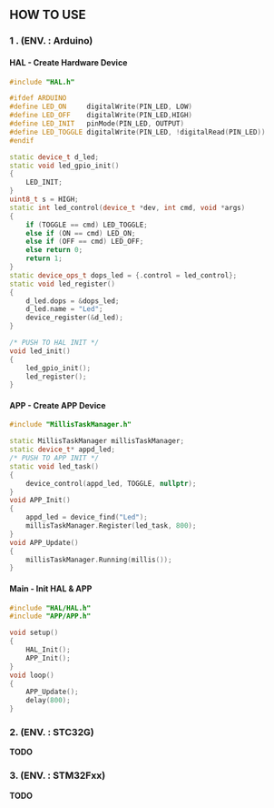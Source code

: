 ## HOW TO USE 

### 1 . (ENV. : Arduino)

#### HAL - Create Hardware Device

```c++
#include "HAL.h"

#ifdef ARDUINO
#define LED_ON     digitalWrite(PIN_LED, LOW)
#define LED_OFF    digitalWrite(PIN_LED,HIGH)
#define LED_INIT   pinMode(PIN_LED, OUTPUT)
#define LED_TOGGLE digitalWrite(PIN_LED, !digitalRead(PIN_LED))
#endif

static device_t d_led;
static void led_gpio_init()
{
    LED_INIT;
}
uint8_t s = HIGH;
static int led_control(device_t *dev, int cmd, void *args)
{
    if (TOGGLE == cmd) LED_TOGGLE;
    else if (ON == cmd) LED_ON;
    else if (OFF == cmd) LED_OFF;
    else return 0;
    return 1;
}
static device_ops_t dops_led = {.control = led_control};
static void led_register()
{
    d_led.dops = &dops_led;
    d_led.name = "Led";
    device_register(&d_led);
}

/* PUSH TO HAL INIT */
void led_init()
{
    led_gpio_init();
    led_register();
}
```

#### APP - Create APP Device

```c++
#include "MillisTaskManager.h"

static MillisTaskManager millisTaskManager;
static device_t* appd_led;
/* PUSH TO APP INIT */
static void led_task()
{
    device_control(appd_led, TOGGLE, nullptr);
}
void APP_Init()
{
    appd_led = device_find("Led"); 
    millisTaskManager.Register(led_task, 800);
}
void APP_Update()
{
    millisTaskManager.Running(millis());
}
```

#### Main - Init HAL & APP

```c++
#include "HAL/HAL.h"
#include "APP/APP.h"

void setup()
{
    HAL_Init();
    APP_Init();
}
void loop()
{
    APP_Update();
    delay(800);
}
```

### 2. (ENV. : STC32G)

**TODO**

### 3. (ENV. : STM32Fxx)

**TODO**


